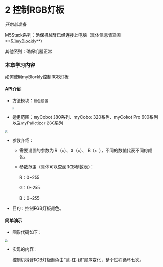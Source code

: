 # 2 控制RGB灯板

<i>开始前准备</i>

M5Stack系列：确保机械臂已经连接上电脑（具体信息请查阅**[5.1myBlockly](https://docs.elephantrobotics.com/docs/gitbook/5-ProgramingApplication-myblockly-uiflow-mind/5.1-myblockly/)**）

其他系列：确保机器正常

### 本章学习内容

如何使用myBlockly控制RGB灯板

#### API介绍

* 方法模块：`颜色设置`

  <img src="../../../../resources\3-FunctionsAndApplications\6.developmentGuide\myBlocklyAndUlFlow\myblocklyTutorials\controlRGB/RGB1.jpg" style="zoom:33%;" />

* 适用范围：myCobot 280系列、myCobot 320系列、myCobot Pro 600系列以及myPalletizer 260系列

<img src="../../../../resources\3-FunctionsAndApplications\6.developmentGuide\myBlocklyAndUlFlow\myblocklyTutorials\controlRGB/RGB2.jpg" style="zoom: 50%;" />

* 参数介绍：

  * 需要设置的参数为 R（`x`）、G（`x`）、 B（`x `），不同的数值代表不同的颜色。

  * 参数范围（具体可以查阅RGB参数表）：

    R：0~255

    G：0~255

    B：0~255

* 目的：控制RGB灯板颜色。

#### 简单演示

* 图形代码如下：

<img src="../../../../resources\3-FunctionsAndApplications\6.developmentGuide\myBlocklyAndUlFlow\myblocklyTutorials\controlRGB/RGBdemo.jpg" style="zoom: 50%;" />



* 实现的内容：

  控制机械臂RGB灯板颜色由“蓝-红-绿”顺序变化，整个过程循环七次。
